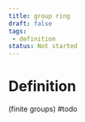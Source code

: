 ```yaml
---
title: group ring
draft: false
tags:
 - definition
status: Not started
---
```

# Definition
(finite groups) 
#todo
